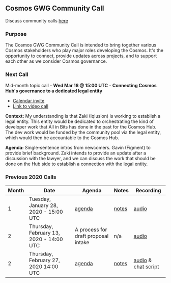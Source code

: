 ## Cosmos GWG Community Call
Discuss community calls [here](https://forum.cosmos.network/t/gwg-community-calls-updates/3238/6)

### Purpose
The Cosmos GWG Community Call is intended to bring together various Cosmos stakeholders who play major roles developing the Cosmos. It's the opportunity to connect, provide updates across projects, and to support each other as we consider Cosmos governance.

### Next Call
Mid-month topic call - **Wed Mar 18 @ 15:00 UTC** - **Connecting Cosmos Hub's governance to a dedicated legal entity**

- [Calendar invite]()
- [Link to video call](https://zoom.us/j/320197653)

**Context:** My understanding is that Zaki (Iqlusion) is working to establish a legal entity. This entity would be dedicated to orchestrating the kind of developer work that All in Bits has done in the past for the Cosmos Hub. The dev work would be funded by the community pool via the legal entity, which would then be accountable to the Cosmos Hub. 

**Agenda:** Single-sentence intros from newcomers. Gavin (Figment) to provide brief background. Zaki intends to provide an update after a discussion with the lawyer, and we can discuss the work that should be done on the Hub side to establish a connection with the legal entity.

### Previous 2020 Calls

 Month  | Date                             | Agenda        |Notes          | Recording            |
--- | -------------------------------- | -------------- |-------------- | -------------------- |
 1 | Tuesday, January 28, 2020 - 15:00 UTC | [agenda](Month1.2020.md) | [notes](Month1.2020.md#notes) | [audio](https://drive.google.com/open?id=14P5PSSBN0hBEG40BX1GAvEOQSNKH06-0) |
 2 | Thursday, February 13, 2020 - 14:00 UTC | A process for draft proposal intake | n/a | [audio](https://drive.google.com/drive/folders/13zIavILxmbqv4BaaBaSogNlTQ-lRubW1?usp=sharing) |
 2 | Thursday, February 27, 2020 14:00 UTC | [agenda](Month2.2020.md) | [notes](Month2.2020.md#notes) | [audio](https://zoom.us/rec/play/vJYpcLv9r2o3GdHE5gSDCqArW9TvKK-s0nRM_fRYmRu9BXUBMACmY7QUMbbo8Pf-og7NFvledSnHKVei) & [chat script](https://zoom.us/rec/download/tJcsdrquqW03SIGWtQSDAad4W43sJ_qsgCYcqKdYzhmwVnACNAH0NLRDNuvY_y9uy0gzbdWuZf-0TEPa) |
